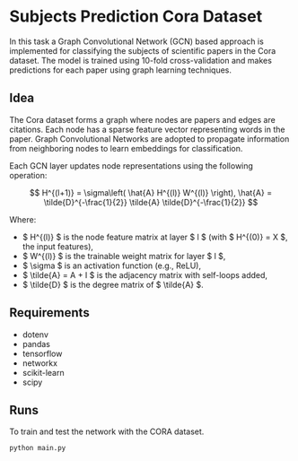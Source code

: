 # Subjects Prediction Cora Dataset

In this task a Graph Convolutional Network (GCN) based approach is implemented for classifying the subjects of scientific papers in the Cora dataset. The model is trained using 10-fold cross-validation and makes predictions for each paper using graph learning techniques.

## Idea
The Cora dataset forms a graph where nodes are papers and edges are citations. Each node has a sparse feature vector representing words in the paper. Graph Convolutional Networks are adopted to propagate information from neighboring nodes to learn embeddings for classification.

Each GCN layer updates node representations using the following operation:

$$
H^{(l+1)} = \sigma\left( \hat{A} H^{(l)} W^{(l)} \right),
\hat{A} = \tilde{D}^{-\frac{1}{2}} \tilde{A} \tilde{D}^{-\frac{1}{2}}
$$

Where:

- $ H^{(l)} $ is the node feature matrix at layer $ l $ (with $ H^{(0)} = X $, the input features),
- $ W^{(l)} $ is the trainable weight matrix for layer $ l $,
- $ \sigma $ is an activation function (e.g., ReLU),
- $ \tilde{A} = A + I $ is the adjacency matrix with self-loops added,
- $ \tilde{D} $ is the degree matrix of $ \tilde{A} $.

## Requirements
- dotenv
- pandas
- tensorflow
- networkx
- scikit-learn
- scipy


## Runs

To train and test the network with the CORA dataset.

```bash
python main.py
```
